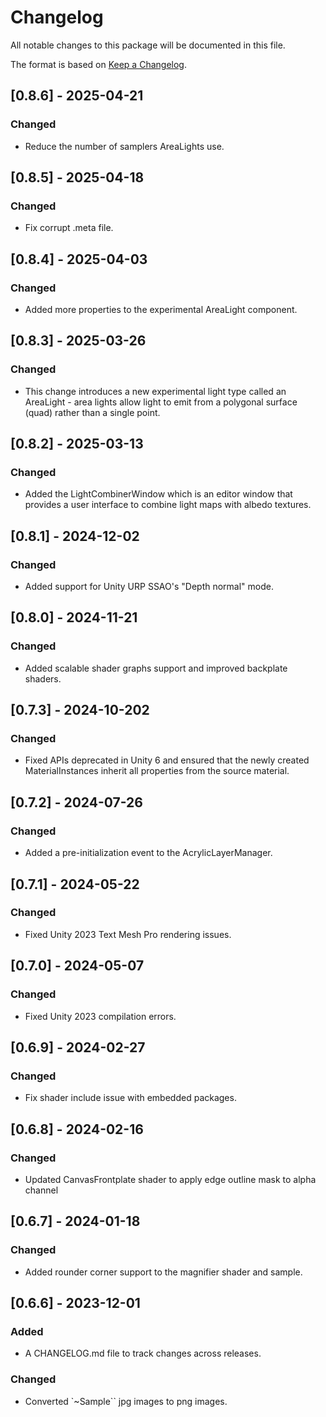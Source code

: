# Changelog

All notable changes to this package will be documented in this file.

The format is based on [Keep a Changelog](https://keepachangelog.com/en/1.1.0/).

## [0.8.6] - 2025-04-21

### Changed

- Reduce the number of samplers AreaLights use.

## [0.8.5] - 2025-04-18

### Changed

- Fix corrupt .meta file.

## [0.8.4] - 2025-04-03

### Changed

- Added more properties to the experimental AreaLight component.

## [0.8.3] - 2025-03-26

### Changed

- This change introduces a new experimental light type called an AreaLight - area lights allow light to emit from a polygonal surface (quad) rather than a single point.

## [0.8.2] - 2025-03-13

### Changed

- Added the LightCombinerWindow which is an editor window that provides a user interface to combine light maps with albedo textures.

## [0.8.1] - 2024-12-02

### Changed

- Added support for Unity URP SSAO's "Depth normal" mode.

## [0.8.0] - 2024-11-21

### Changed

- Added scalable shader graphs support and improved backplate shaders.

## [0.7.3] - 2024-10-202

### Changed

- Fixed APIs deprecated in Unity 6 and ensured that the newly created MaterialInstances inherit all properties from the source material.

## [0.7.2] - 2024-07-26

### Changed

- Added a pre-initialization event to the AcrylicLayerManager.

## [0.7.1] - 2024-05-22

### Changed

- Fixed Unity 2023 Text Mesh Pro rendering issues.

## [0.7.0] - 2024-05-07

### Changed

- Fixed Unity 2023 compilation errors.

## [0.6.9] - 2024-02-27

### Changed

- Fix shader include issue with embedded packages.

## [0.6.8] - 2024-02-16

### Changed

- Updated CanvasFrontplate shader to apply edge outline mask to alpha channel

## [0.6.7] - 2024-01-18

### Changed

- Added rounder corner support to the magnifier shader and sample.

## [0.6.6] - 2023-12-01

### Added

- A CHANGELOG.md file to track changes across releases.

### Changed

- Converted `~Sample`` jpg images to png images.

